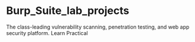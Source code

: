 # Burp_Suite_lab_projects
The class-leading vulnerability scanning, penetration testing, and web app security platform. Learn Practical
